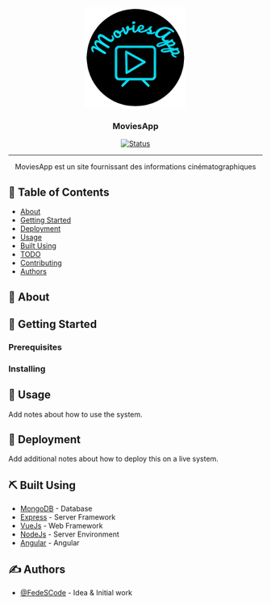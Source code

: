 <p align="center">
  <a href="" rel="noopener">
 <img width=200px height=200px src="/Frontend/src/assets/images/android-chrome-512x512.png" alt="Project logo"></a>
</p>

<h3 align="center">MoviesApp</h3>

<div align="center">

[![Status](https://img.shields.io/badge/status-active-success.svg)]()


</div>

---

<p align="center"> MoviesApp est un site fournissant des informations cinématographiques
    <br> 
</p>

## 📝 Table of Contents

- [About](#about)
- [Getting Started](#getting_started)
- [Deployment](#deployment)
- [Usage](#usage)
- [Built Using](#built_using)
- [TODO](../TODO.md)
- [Contributing](../CONTRIBUTING.md)
- [Authors](#authors)

## 🧐 About <a name = "about"></a>


## 🏁 Getting Started <a name = "getting_started"></a>

### Prerequisites

### Installing


## 🎈 Usage <a name="usage"></a>

Add notes about how to use the system.

## 🚀 Deployment <a name = "deployment"></a>

Add additional notes about how to deploy this on a live system.

## ⛏️ Built Using <a name = "built_using"></a>

- [MongoDB](https://www.mongodb.com/) - Database
- [Express](https://expressjs.com/) - Server Framework
- [VueJs](https://vuejs.org/) - Web Framework
- [NodeJs](https://nodejs.org/en/) - Server Environment
- [Angular]() - Angular

## ✍️ Authors <a name = "authors"></a>

- [@FedeSCode](https://github.com/FedeSCode) - Idea & Initial work

